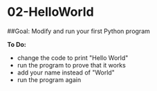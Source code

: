 # 02-HelloWorld
##Goal:  Modify and run your first Python program 

**To Do:**
* change the code to print "Hello World"
* run the program to prove that it works
* add your name instead of "World"
* run the program again